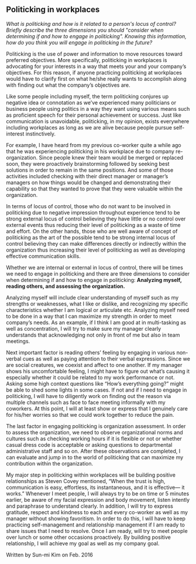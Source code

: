 ## Politicking in workplaces

*What is politicking and how is it related to a person's locus of control?  Briefly describe the three dimensions you should "consider when determining if and how to engage in politicking". Knowing this information, how do you think you will engage in politicking in the future?*


Politicking is the use of power and information to move resources toward preferred objectives. More specifically, politicking in workplaces is advocating for your interests in a way that meets your and your company’s objectives. For this reason, if anyone practicing politicking at workplaces would have to clarify first on what he/she really wants to accomplish along with finding out what the company’s objectives are.


Like some people including myself, the term politicking conjures up negative idea or connotation as we’ve experienced many politicians or business people using politics in a way they want using various means such as proficient speech for their personal achievement or success. Just like communication is unavoidable, politicking, in my opinion, exists everywhere including workplaces as long as we are alive because people pursue self-interest instinctively.

 

For example, I have heard from my previous co-worker quite a while ago that he was experiencing politicking in his workplace due to company re-organization. Since people knew their team would be merged or replaced soon, they were proactively brainstorming followed by seeking best solutions in order to remain in the same positions. And some of those activities included checking with their direct manager or manager’s managers on how things would be changed and demonstrating their capability so that they wanted to prove that they were valuable within the organization.

 

In terms of locus of control, those who do not want to be involved in politicking due to negative impression throughout experience tend to be strong external locus of control believing they have little or no control over external events thus reducing their level of politicking as a waste of time and effort. On the other hands, those who are well aware of concept of politicking as the art of the possible tend to be strong internal locus of control believing they can make differences directly or indirectly within the organization thus increasing their level of politicking as well as developing effective communication skills.

 

Whether we are internal or external in locus of control, there will be times we need to engage in politicking and there are three dimensions to consider when determining if and how to engage in politicking: **Analyzing myself, reading others, and assessing the organization.**

 

Analyzing myself will include clear understanding of myself such as my strengths or weaknesses, what I like or dislike, and recognizing my specific characteristics whether I am logical or articulate etc. Analyzing myself need to be done in a way that I can maximize my strength in order to meet company’s needs.  As an example, if I think I am good at in multi-tasking as well as concentration, I will try to make sure my manager clearly understands that acknowledging not only in front of me but also in team meetings.

 

Next important factor is reading others’ feeling by engaging in various non-verbal cues as well as paying attention to their verbal expressions. Since we are social creatures, we coexist and affect to one another. If my manager shows his uncomfortable feeling, I might have to figure out what’s causing it especially whether it could be related to my work performance or not. Asking some high context questions like “How’s everything going?” might be able to shed some lights in some cases. If not and if I need to engage in politicking, I will have to diligently work on finding out the reason via multiple channels such as face to face meeting informally with my coworkers. At this point, I will at least show or express that I genuinely care for his/her worries so that we could work together to reduce the pain.

 

The last factor in engaging politicking is organization assessment. In order to assess the organization, we need to observe organizational norms and cultures such as checking working hours if it is flexible or not or whether casual dress code is acceptable or asking questions to departmental administrative staff and so on. After these observations are completed, I can evaluate and jump in to the world of politicking that can maximize my contribution within the organization.

 

My major step in politicking within workplaces will be building positive relationships as Steven Covey mentioned, “When the trust is high, communication is easy, effortless, its instantaneous, and it is effective— it works.” Whenever I meet people, I will always try to be on time or 5 minutes earlier, be aware of my facial expression and body movement, listen intently and paraphrase to understand clearly. In addition, I will try to express gratitude, respect and kindness to each and every co-worker as well as my manager without showing favoritism. In order to do this, I will have to keep practicing self-management and relationship management if I am ready to share issues that I need to resolve. Once I am ready, will try to meet people over lunch or some other occasions proactively. By building positive relationship, I will achieve my goal as well as my company goal.

Written by Sun-mi Kim on Feb. 2016
